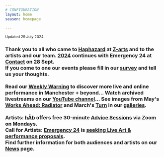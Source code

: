 ```yaml
---
# CONFIGURATION
layout: home
season: homepage

---
```

<small>Updated 29 July 2024</small>        
### Thank you to all who came to [Haphazard](/current/2024-haphazard) at <a href="https://z-arts.org/events/haphazard-2024" target="_blank">Z-arts</a> and to the artists and our team. [2024](/current/2024) continues with Emergency 24 at <a href="https://contactmcr.com" target="_blank">Contact</a> on 28 Sept.<br>If you come to one our events please fill in our <a href="https://www.illuminate-data.org.uk/survey/qvprln" target="_blank">survey</a> and tell us your thoughts.<br><br>Read our <a href="https://wordofwarning.posthaven.com" target="_blank">Weekly Warning</a> to discover more live and online performance in Manchester + beyond… Watch archived livestreams on our <a href="https://youtube.com/@warnmcr" target="_blank">YouTube channel</a>… See images from May's [Works Ahead: Radiator](/current/2024-worksahead) and March's [Turn](/current/2024-turn) in our [galleries](/galleries).<br><br>Artists: [hÅb](/hab) offers free 30-minute [Advice Sessions](/hab/advice) via Zoom on Mondays.<br>Call for Artists: [Emergency 24](/hab/emergency) is <a href="https://emergencymcr.posthaven.com" target="_blank">seeking Live Art & performance proposals</a>.<br>Find further information for both audiences and artists on our [News](/news) page.
